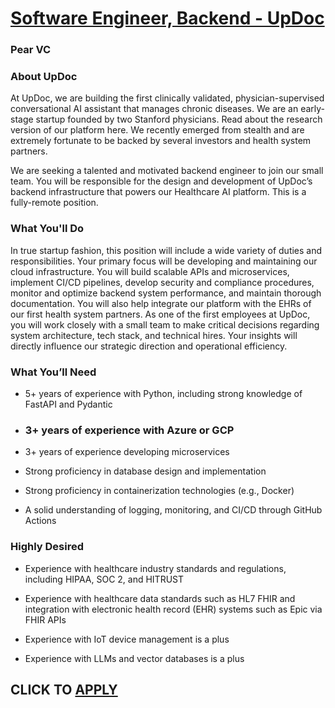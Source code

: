 # [Software Engineer, Backend - UpDoc](https://www.remotewlb.com/apply/software-engineer-backend-updoc)  
### Pear VC  
####  

### About UpDoc

At UpDoc, we are building the first clinically validated, physician-supervised conversational AI assistant that manages chronic diseases. We are an early-stage startup founded by two Stanford physicians. Read about the research version of our platform here. We recently emerged from stealth and are extremely fortunate to be backed by several investors and health system partners.

We are seeking a talented and motivated backend engineer to join our small team. You will be responsible for the design and development of UpDoc’s backend infrastructure that powers our Healthcare AI platform. This is a fully-remote position.

### What You'll Do

In true startup fashion, this position will include a wide variety of duties and responsibilities. Your primary focus will be developing and maintaining our cloud infrastructure. You will build scalable APIs and microservices, implement CI/CD pipelines, develop security and compliance procedures, monitor and optimize backend system performance, and maintain thorough documentation. You will also help integrate our platform with the EHRs of our first health system partners. As one of the first employees at UpDoc, you will work closely with a small team to make critical decisions regarding system architecture, tech stack, and technical hires. Your insights will directly influence our strategic direction and operational efficiency.

### What You’ll Need

  * 5+ years of experience with Python, including strong knowledge of FastAPI and Pydantic

  * ### 3+ years of experience with Azure or GCP

  * 3+ years of experience developing microservices

  * Strong proficiency in database design and implementation

  * Strong proficiency in containerization technologies (e.g., Docker)

  * A solid understanding of logging, monitoring, and CI/CD through GitHub Actions

### Highly Desired

  * Experience with healthcare industry standards and regulations, including HIPAA, SOC 2, and HITRUST

  * Experience with healthcare data standards such as HL7 FHIR and integration with electronic health record (EHR) systems such as Epic via FHIR APIs

  * Experience with IoT device management is a plus

  * Experience with LLMs and vector databases is a plus

  
## CLICK TO [APPLY](https://www.remotewlb.com/apply/software-engineer-backend-updoc)

